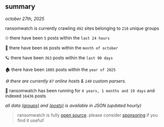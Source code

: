 
## summary
_october 27th, 2025_

ransomwatch is currently crawling `492` sites belonging to `216` unique groups

⏲ there have been `5` posts within the `last 24 hours`

🦈 there have been `86` posts within the `month of october`

🪐 there have been `363` posts within the `last 90 days`

🏚 there have been `1805` posts within the `year of 2025`

_⚙️ there are currently `87` online hosts & `140` custom parsers._

🦕 ransomwatch has been running for `4 years, 1 months and 19 days` and indexed `16436` posts

_all data  [(groups)](http://ransomwhat.telemetry.ltd/groups) and [(posts)](http://ransomwhat.telemetry.ltd/posts) is available in JSON (updated hourly)_

> ransomwatch is fully [open source](https://github.com/joshhighet/ransomwatch#ransomwatch--). please consider [sponsoring](https://github.com/sponsors/joshhighet) if you find it useful!
